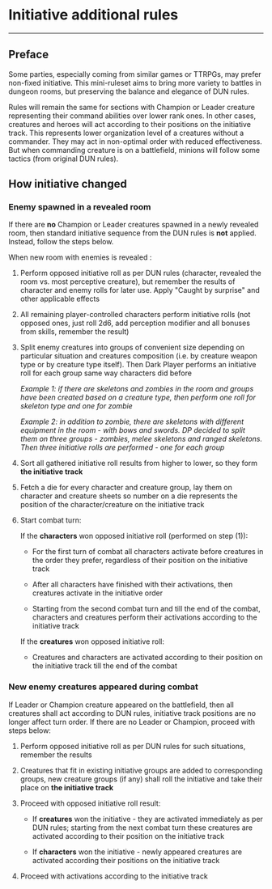 # Initiative additional rules
---

## Preface

Some parties, especially coming from similar games or TTRPGs, may prefer non-fixed initiative. This mini-ruleset aims to bring more variety to battles in dungeon rooms, but preserving the balance and elegance of DUN rules.

Rules will remain the same for sections with Champion or Leader creature representing their command abilities over lower rank ones. In other cases, creatures and heroes will act according to their positions on the initiative track. This represents lower organization level of a creatures without a commander. They may act in non-optimal order with reduced effectiveness. But when commanding creature is on a battlefield, minions will follow some tactics (from original DUN rules).

## How initiative changed

### Enemy spawned in a revealed room

If there are **no** Champion or Leader creatures spawned in a newly revealed room, then standard initiative sequence from the DUN rules is **not** applied. Instead, follow the steps below.

When new room with enemies is revealed :

1. Perform opposed initiative roll as per DUN rules (character, revealed the room vs. most perceptive creature), but remember the results of character and enemy rolls for later use. Apply "Caught by surprise" and other applicable effects

2. All remaining player-controlled characters perform initiative rolls (not opposed ones, just roll 2d6, add perception modifier and all bonuses from skills, remember the result)

3. Split enemy creatures into groups of convenient size depending on particular situation and creatures composition (i.e. by creature weapon type or by creature type itself). Then Dark Player performs an initiative roll for each group same way characters did before 

	*Example 1: if there are skeletons and zombies in the room and groups have been created based on a creature type, then perform one roll for skeleton type and one for zombie*

	*Example 2: in addition to zombie, there are skeletons with different equipment in the room - with bows and swords. DP decided to split them on three groups - zombies, melee skeletons and ranged skeletons. Then three initiative rolls are performed - one for each group*

4. Sort all gathered initiative roll results from higher to lower, so they form **the initiative track**

5. Fetch a die for every character and creature group, lay them on character and creature sheets so number on a die represents the position of the character/creature on the initiative track

6. Start combat turn:

	If the **characters** won opposed initiative roll (performed on step (1)):

	* For the first turn of combat all characters activate before creatures in the order they prefer, regardless of their position on the initiative track

	* After all characters have finished with their activations, then creatures activate in the initiative order

	* Starting from the second combat turn and till the end of the combat, characters and creatures perform their activations according to the initiative track

	If the **creatures** won opposed initiative roll:

	* Creatures and characters are activated according to their position on the initiative track till the end of the combat

### New enemy creatures appeared during combat

If Leader or Champion creature appeared on the battlefield, then all creatures shall act according to DUN rules, initiative track positions are no longer affect turn order. If there are no Leader or Champion, proceed with steps below:

1. Perform opposed initiative roll as per DUN rules for such situations, remember the results

2. Creatures that fit in existing initiative groups are added to corresponding groups, new creature groups (if any) shall roll the initiative and take their place on **the initiative track**

3. Proceed with opposed initiative roll result:

	* If **creatures** won the initiative - they are activated immediately as per DUN rules; starting from the next combat turn these creatures are activated according to their position on the initiative track

	* If **characters** won the initiative - newly appeared creatures are activated according their positions on the initiative track 

4. Proceed with activations according to the initiative track

